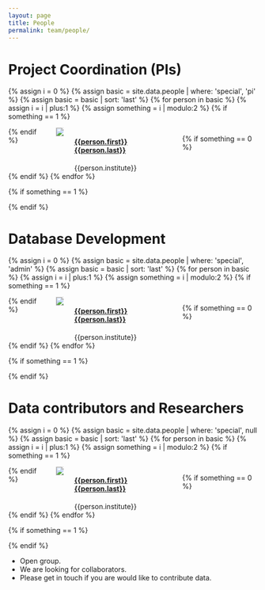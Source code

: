 ```yaml
---
layout: page
title: People
permalink: team/people/
---
```


# Project Coordination (PIs)

{% assign i = 0 %}
{% assign basic = site.data.people | where: 'special', 'pi' %}
{% assign basic = basic | sort: 'last' %}
{% for person in basic %}
{% assign i = i | plus:1 %}
{% assign something = i | modulo:2 %}
{% if something == 1 %}
<div class="columns is-vcentered">
{% endif %}

<div class="column">
	<div class="box">
	<div class="columns">
		<div class="column is-3">
		<a href="{{person.webpage}}"><img src="{{site.url}}{{site.baseurl}}/images/photos/{{person.image}}" style="border-radius:3%;border:1px solid #ddd"></a>
		</div>
		<div class="column">
		<h4 id="{{ person.first | append: " " | append: person.last | slugify }}"><a href="{{person.webpage}}">{{person.first}} {{person.last}}</a></h4>
		{{person.institute}}
		</div>
	</div>
	</div>
</div>

{% if something == 0 %}
</div>
{% endif %}
{% endfor %}

{% if something == 1 %}
<div class="column">
</div>
</div>
{% endif %}


# Database Development

{% assign i = 0 %}
{% assign basic = site.data.people | where: 'special', 'admin' %}
{% assign basic = basic | sort: 'last' %}
{% for person in basic %}
{% assign i = i | plus:1 %}
{% assign something = i | modulo:2 %}
{% if something == 1 %}
<div class="columns is-vcentered">
{% endif %}

<div class="column">
	<div class="box">
	<div class="columns">
		<div class="column is-3">
		<a href="{{person.webpage}}"><img src="{{site.url}}{{site.baseurl}}/images/photos/{{person.image}}" style="border-radius:3%;border:1px solid #ddd"></a>
		</div>
		<div class="column">
		<h4 id="{{ person.first | append: " " | append: person.last | slugify }}"><a href="{{person.webpage}}">{{person.first}} {{person.last}}</a></h4>
		{{person.institute}}
		</div>
	</div>
	</div>
</div>

{% if something == 0 %}
</div>
{% endif %}
{% endfor %}

{% if something == 1 %}
<div class="column">
</div>
</div>
{% endif %}

# Data contributors and Researchers

{% assign i = 0 %}
{% assign basic = site.data.people | where: 'special', null %}
{% assign basic = basic | sort: 'last' %}
{% for person in basic %}
{% assign i = i | plus:1 %}
{% assign something = i | modulo:2 %}
{% if something == 1 %}
<div class="columns is-vcentered">
{% endif %}

<div class="column">
	<div class="box">
	<div class="columns">
		<div class="column is-3">
		<a href="{{person.webpage}}"><img src="{{site.url}}{{site.baseurl}}/images/photos/{{person.image}}" style="border-radius:3%;border:1px solid #ddd"></a>
		</div>
		<div class="column">
		<h4 id="{{ person.first | append: " " | append: person.last | slugify }}"><a href="{{person.webpage}}">{{person.first}} {{person.last}}</a></h4>
		{{person.institute}}
		</div>
	</div>
	</div>
</div>

{% if something == 0 %}
</div>
{% endif %}
{% endfor %}

{% if something == 1 %}
<div class="column">
</div>
</div>
{% endif %}


- Open group.
- We are looking for collaborators.
- Please get in touch if you are would like to contribute data.
